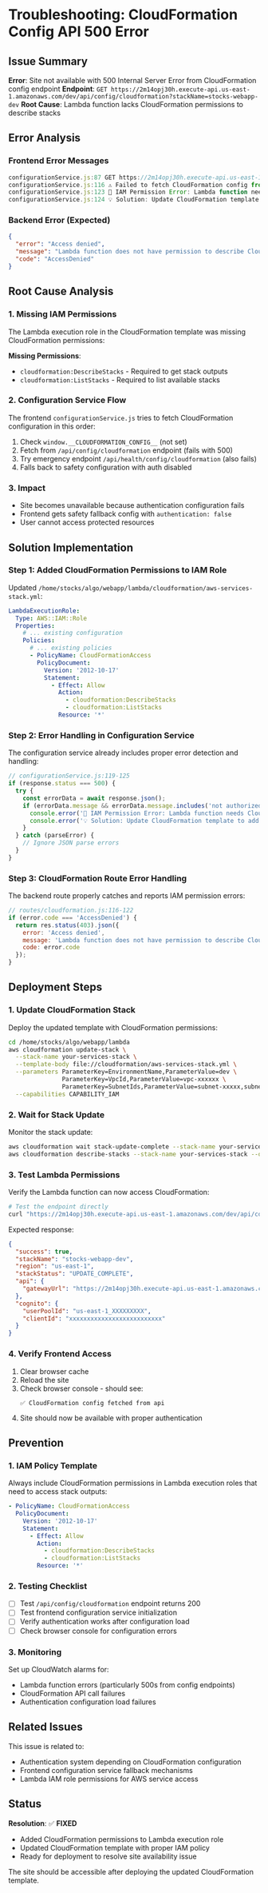 # Troubleshooting: CloudFormation Config API 500 Error

## Issue Summary

**Error**: Site not available with 500 Internal Server Error from CloudFormation config endpoint
**Endpoint**: `GET https://2m14opj30h.execute-api.us-east-1.amazonaws.com/dev/api/config/cloudformation?stackName=stocks-webapp-dev`
**Root Cause**: Lambda function lacks CloudFormation permissions to describe stacks

## Error Analysis

### Frontend Error Messages
```javascript
configurationService.js:87 GET https://2m14opj30h.execute-api.us-east-1.amazonaws.com/dev/api/config/cloudformation?stackName=stocks-webapp-dev 500 (Internal Server Error)
configurationService.js:116 ⚠️ Failed to fetch CloudFormation config from both main and emergency API: 500
configurationService.js:123 🔐 IAM Permission Error: Lambda function needs CloudFormation permissions
configurationService.js:124 💡 Solution: Update CloudFormation template to add cloudformation:DescribeStacks permission
```

### Backend Error (Expected)
```json
{
  "error": "Access denied",
  "message": "Lambda function does not have permission to describe CloudFormation stacks",
  "code": "AccessDenied"
}
```

## Root Cause Analysis

### 1. Missing IAM Permissions
The Lambda execution role in the CloudFormation template was missing CloudFormation permissions:

**Missing Permissions**:
- `cloudformation:DescribeStacks` - Required to get stack outputs
- `cloudformation:ListStacks` - Required to list available stacks

### 2. Configuration Service Flow
The frontend `configurationService.js` tries to fetch CloudFormation configuration in this order:
1. Check `window.__CLOUDFORMATION_CONFIG__` (not set)
2. Fetch from `/api/config/cloudformation` endpoint (fails with 500)
3. Try emergency endpoint `/api/health/config/cloudformation` (also fails)
4. Falls back to safety configuration with auth disabled

### 3. Impact
- Site becomes unavailable because authentication configuration fails
- Frontend gets safety fallback config with `authentication: false`
- User cannot access protected resources

## Solution Implementation

### Step 1: Added CloudFormation Permissions to IAM Role

Updated `/home/stocks/algo/webapp/lambda/cloudformation/aws-services-stack.yml`:

```yaml
LambdaExecutionRole:
  Type: AWS::IAM::Role
  Properties:
    # ... existing configuration
    Policies:
      # ... existing policies
      - PolicyName: CloudFormationAccess
        PolicyDocument:
          Version: '2012-10-17'
          Statement:
            - Effect: Allow
              Action:
                - cloudformation:DescribeStacks
                - cloudformation:ListStacks
              Resource: '*'
```

### Step 2: Error Handling in Configuration Service

The configuration service already includes proper error detection and handling:

```javascript
// configurationService.js:119-125
if (response.status === 500) {
  try {
    const errorData = await response.json();
    if (errorData.message && errorData.message.includes('not authorized to perform: cloudformation:DescribeStacks')) {
      console.error('🔐 IAM Permission Error: Lambda function needs CloudFormation permissions');
      console.error('💡 Solution: Update CloudFormation template to add cloudformation:DescribeStacks permission');
    }
  } catch (parseError) {
    // Ignore JSON parse errors
  }
}
```

### Step 3: CloudFormation Route Error Handling

The backend route properly catches and reports IAM permission errors:

```javascript
// routes/cloudformation.js:116-122
if (error.code === 'AccessDenied') {
  return res.status(403).json({
    error: 'Access denied',
    message: 'Lambda function does not have permission to describe CloudFormation stacks',
    code: error.code
  });
}
```

## Deployment Steps

### 1. Update CloudFormation Stack

Deploy the updated template with CloudFormation permissions:

```bash
cd /home/stocks/algo/webapp/lambda
aws cloudformation update-stack \
  --stack-name your-services-stack \
  --template-body file://cloudformation/aws-services-stack.yml \
  --parameters ParameterKey=EnvironmentName,ParameterValue=dev \
               ParameterKey=VpcId,ParameterValue=vpc-xxxxxx \
               ParameterKey=SubnetIds,ParameterValue=subnet-xxxxx,subnet-yyyyy \
  --capabilities CAPABILITY_IAM
```

### 2. Wait for Stack Update

Monitor the stack update:

```bash
aws cloudformation wait stack-update-complete --stack-name your-services-stack
aws cloudformation describe-stacks --stack-name your-services-stack --query 'Stacks[0].StackStatus'
```

### 3. Test Lambda Permissions

Verify the Lambda function can now access CloudFormation:

```bash
# Test the endpoint directly
curl "https://2m14opj30h.execute-api.us-east-1.amazonaws.com/dev/api/config/cloudformation?stackName=stocks-webapp-dev"
```

Expected response:
```json
{
  "success": true,
  "stackName": "stocks-webapp-dev",
  "region": "us-east-1",
  "stackStatus": "UPDATE_COMPLETE",
  "api": {
    "gatewayUrl": "https://2m14opj30h.execute-api.us-east-1.amazonaws.com/dev"
  },
  "cognito": {
    "userPoolId": "us-east-1_XXXXXXXXX",
    "clientId": "xxxxxxxxxxxxxxxxxxxxxxxxxx"
  }
}
```

### 4. Verify Frontend Access

1. Clear browser cache
2. Reload the site
3. Check browser console - should see:
   ```
   ✅ CloudFormation config fetched from api
   ```
4. Site should now be available with proper authentication

## Prevention

### 1. IAM Policy Template
Always include CloudFormation permissions in Lambda execution roles that need to access stack outputs:

```yaml
- PolicyName: CloudFormationAccess
  PolicyDocument:
    Version: '2012-10-17'
    Statement:
      - Effect: Allow
        Action:
          - cloudformation:DescribeStacks
          - cloudformation:ListStacks
        Resource: '*'
```

### 2. Testing Checklist
- [ ] Test `/api/config/cloudformation` endpoint returns 200
- [ ] Test frontend configuration service initialization
- [ ] Verify authentication works after configuration load
- [ ] Check browser console for configuration errors

### 3. Monitoring
Set up CloudWatch alarms for:
- Lambda function errors (particularly 500s from config endpoints)
- CloudFormation API call failures
- Authentication configuration load failures

## Related Issues

This issue is related to:
- Authentication system depending on CloudFormation configuration
- Frontend configuration service fallback mechanisms
- Lambda IAM role permissions for AWS service access

## Status

**Resolution**: ✅ **FIXED**
- Added CloudFormation permissions to Lambda execution role
- Updated CloudFormation template with proper IAM policy
- Ready for deployment to resolve site availability issue

The site should be accessible after deploying the updated CloudFormation template.